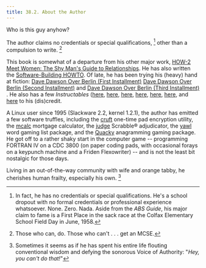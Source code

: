 ```yaml
---
title: 38.2. About the Author
---
```



Who is this guy anyhow?

The author claims no credentials or special qualifications, [^1] other than a compulsion to write. [^2]

This book is somewhat of a departure from his other major work, [HOW-2 Meet Women: The Shy Man's Guide to Relationships](http://bash.deta.in/hmw60.zip). He has also written the [Software-Building HOWTO](http://tldp.org/HOWTO/Software-Building-HOWTO.html). Of late, he has been trying his (heavy) hand at fiction: [Dave Dawson Over Berlin (First Installment)](http://bash.deta.in/dave-dawson-over-berlin.epub) [Dave Dawson Over Berlin (Second Installment)](http://bash.deta.in/dave-dawson-over-berlin.II.epub) and [Dave Dawson Over Berlin (Third Installment)](http://bash.deta.in/dave-dawson-over-berlin.III.epub) . He also has a few _Instructables_ ([here](http://www.instructables.com/id/Arduino-Morse-Code-Shield/), [here](http://www.instructables.com/id/Haywired-Hackduino/), [here](http://www.instructables.com/id/Arduino-DIY-SD-Card-Logging-Shield/), [here](http://www.instructables.com/id/Binguino-An-Arduino-based-Bingo-Number-Generato/), [here](http://www.instructables.com/id/The-Raspberry-Pi-Lapdock-Connection/), [here](http://www.instructables.com/id/The-Raspberry-Pi-Arduino-Connection/), and [here](http://www.instructables.com/id/Switchable-Dual-Voltage-33v5v-Hacduino/) to his (dis)credit.

A Linux user since 1995 (Slackware 2.2, kernel 1.2.1), the author has emitted a few software truffles, including the [cruft](http://ibiblio.org/pub/Linux/utils/file/cruft-0.2.tar.gz) one-time pad encryption utility, the [mcalc](http://ibiblio.org/pub/Linux/apps/financial/mcalc-1.6.tar.gz) mortgage calculator, the [judge](http://ibiblio.org/pub/Linux/games/amusements/judge-1.0.tar.gz) Scrabble® adjudicator, the [yawl](http://ibiblio.org/pub/Linux/libs/yawl-0.3.2.tar.gz) word gaming list package, and the [Quacky](http://bash.deta.in/qky.README.html) anagramming gaming package. He got off to a rather shaky start in the computer game -- programming FORTRAN IV on a CDC 3800 (on paper coding pads, with occasional forays on a keypunch machine and a Friden Flexowriter) -- and is not the least bit nostalgic for those days.

Living in an out-of-the-way community with wife and orange tabby, he cherishes human frailty, especially his own. [^3]

[^1]: In fact, he has no credentials or special qualifications. He's a school dropout with no formal credentials or professional experience whatsoever. None. Zero. Nada. Aside from the _ABS Guide_, his major claim to fame is a First Place in the sack race at the Colfax Elementary School Field Day in June, 1958.

[^2]: Those who can, do. Those who can't . . . get an MCSE.

[^3]: Sometimes it seems as if he has spent his entire life flouting conventional wisdom and defying the sonorous Voice of Authority: "_Hey, you can't do that!_"
